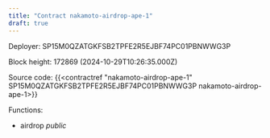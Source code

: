 ```yaml
---
title: "Contract nakamoto-airdrop-ape-1"
draft: true
---
```

Deployer: SP15M0QZATGKFSB2TPFE2R5EJBF74PC01PBNWWG3P


 



Block height: 172869 (2024-10-29T10:26:35.000Z)

Source code: {{<contractref "nakamoto-airdrop-ape-1" SP15M0QZATGKFSB2TPFE2R5EJBF74PC01PBNWWG3P nakamoto-airdrop-ape-1>}}

Functions:

* airdrop _public_
